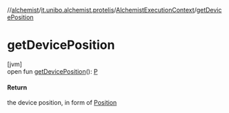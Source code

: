 //[alchemist](../../../index.md)/[it.unibo.alchemist.protelis](../index.md)/[AlchemistExecutionContext](index.md)/[getDevicePosition](get-device-position.md)

# getDevicePosition

[jvm]\
open fun [getDevicePosition](get-device-position.md)(): [P](../../it.unibo.alchemist.model/-protelis-incarnation/index.md)

#### Return

the device position, in form of [Position](../../it.unibo.alchemist.model.interfaces/-position/index.md)
